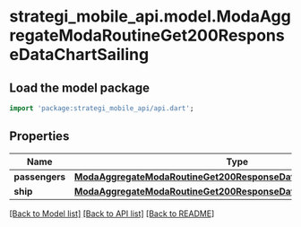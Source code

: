 # strategi_mobile_api.model.ModaAggregateModaRoutineGet200ResponseDataChartSailing

## Load the model package
```dart
import 'package:strategi_mobile_api/api.dart';
```

## Properties
Name | Type | Description | Notes
------------ | ------------- | ------------- | -------------
**passengers** | [**ModaAggregateModaRoutineGet200ResponseDataChartFlightPassengers**](ModaAggregateModaRoutineGet200ResponseDataChartFlightPassengers.md) |  | [optional] 
**ship** | [**ModaAggregateModaRoutineGet200ResponseDataChartFlightPassengers**](ModaAggregateModaRoutineGet200ResponseDataChartFlightPassengers.md) |  | [optional] 

[[Back to Model list]](../README.md#documentation-for-models) [[Back to API list]](../README.md#documentation-for-api-endpoints) [[Back to README]](../README.md)


